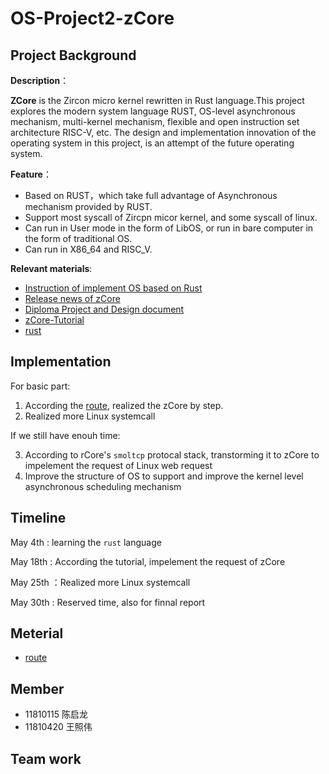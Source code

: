 # OS-Project2-zCore

## Project Background

**Description**：

**ZCore** is the Zircon micro kernel rewritten in Rust language.This project explores the modern system language RUST, OS-level asynchronous mechanism, multi-kernel mechanism, flexible and open instruction set architecture RISC-V, etc. The design and implementation innovation of the operating system in this project, is an attempt of the future operating system.

**Feature**：

- Based on RUST，which take full advantage of Asynchronous mechanism provided by RUST.
- Support most syscall of Zircpn micor kernel, and some syscall of linux.
- Can run in User mode in the form of LibOS, or run in bare computer in the form of traditional OS.
- Can run in X86_64 and RISC_V. 

**Relevant materials**:

- [Instruction of implement OS based on Rust](https://github.com/rcore-os/rCore/wiki/os-tutorial-summer-of-code)
- [Release news of zCore](https://zhuanlan.zhihu.com/p/137733625)
- [Diploma Project and Design document](https://github.com/rcore-os/zCore/wiki/documents-of-zCore)
- [zCore-Tutorial](https://github.com/rcore-os/zCore-Tutorial)
- [rust](https://github.com/rcore-os/rCore/wiki/os-tutorial-summer-of-code)

      


## Implementation

For basic part:
1. According the [route](https://github.com/rcore-os/zCore-Tutorial), realized the zCore by step.
2. Realized more Linux systemcall

If we still have enouh time:

3. According to rCore's  `smoltcp` protocal stack, transtorming it to zCore to impelement the request of Linux web request
4. Improve the structure of OS to support and improve the kernel level asynchronous scheduling mechanism

## Timeline

May 4th : learning the `rust` language

May 18th : According the tutorial, impelement the request of zCore

May 25th ：Realized more Linux systemcall

May 30th : Reserved time, also for finnal report

## Meterial

* [route](https://github.com/rcore-os/zCore-Tutorial)

## Member
* 11810115 陈启龙
* 11810420 王照伟

## Team work
